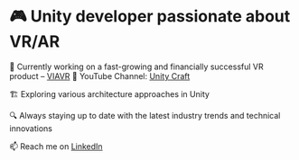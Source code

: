 # 🎮 Unity developer passionate about VR/AR 

🚀 Currently working on a fast-growing and financially successful VR product – [VIAVR](https://viavr.global/) 
🎥 YouTube Channel: [Unity Craft](https://www.youtube.com/@UnityCraftChannel)

🏗️ Exploring various architecture approaches in Unity

🔍 Always staying up to date with the latest industry trends and technical innovations

📫 Reach me on [LinkedIn](https://www.linkedin.com/in/andrew-chistikhin-5151a31a5/) 
